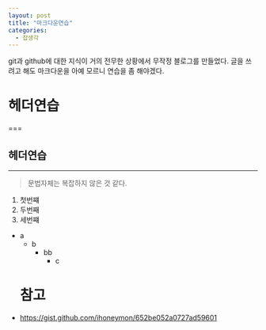 ```yaml
---
layout: post
title: "마크다운연습"
categories:
  - 잡생각
---
```


git과 github에 대한 지식이 거의 전무한 상황에서 무작정 블로그를 만들었다.   글을 쓰려고 해도 마크다운을 아예 모르니 연습을 좀 해야겠다.   
# 헤더연습
===
## 헤더연습
---
> 문법자체는 복잡하지 않은 것 같다.
   
1. 첫번쨰
2. 두번째
3. 세번쨰
* a
    + b
        + bb
            - c
   # 참고
* <https://gist.github.com/ihoneymon/652be052a0727ad59601>
